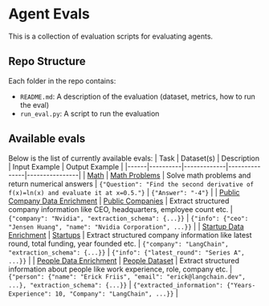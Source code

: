 # Agent Evals

This is a collection of evaluation scripts for evaluating agents.

## Repo Structure

Each folder in the repo contains:

- `README.md`: A description of the evaluation (dataset, metrics, how to run the eval)
- `run_eval.py`: A script to run the evaluation

## Available evals

Below is the list of currently available evals:
| Task | Dataset(s) | Description | Input Example | Output Example |
|------|----------|-------------|---------------|----------------|
| [Math](./math) | [Math Problems](https://smith.langchain.com/public/e0993f2f-c055-4446-afc2-e52da6a4dda0/d) | Solve math problems and return numerical answers | `{"Question": "Find the second derivative of f(x)=ln(x) and evaluate it at x=0.5."}` | `{"Answer": "-4"}` |
| [Public Company Data Enrichment](./public_company_data_enrichment) | [Public Companies](https://smith.langchain.com/public/640df79c-1831-494e-8824-d7300205dc8e/d) | Extract structured company information like CEO, headquarters, employee count etc. | `{"company": "Nvidia", "extraction_schema": {...}}` | `{"info": {"ceo": "Jensen Huang", "name": "Nvidia Corporation", ...}}` |
| [Startup Data Enrichment](./startup_data_enrichment) | [Startups](https://smith.langchain.com/public/afabd12a-62fa-4c09-b083-6b1742b4cc3a/d) | Extract structured company information like latest round, total funding, year founded etc. | `{"company": "LangChain", "extraction_schema": {...}}` | `{"info": {"latest_round": "Series A", ...}}` |
| [People Data Enrichment](./people_data_enrichment) | [People Dataset](https://smith.langchain.com/public/2af89d2a-93f6-4c84-80ac-70defcfd14c8/d) | Extract structured information about people like work experience, role, company etc. | `{"person": {"name": "Erick Friis", "email": "erick@langchain.dev", ...}, "extraction_schema": {...}}` | `{"extracted_information": {"Years-Experience": 10, "Company": "LangChain", ...}}` |